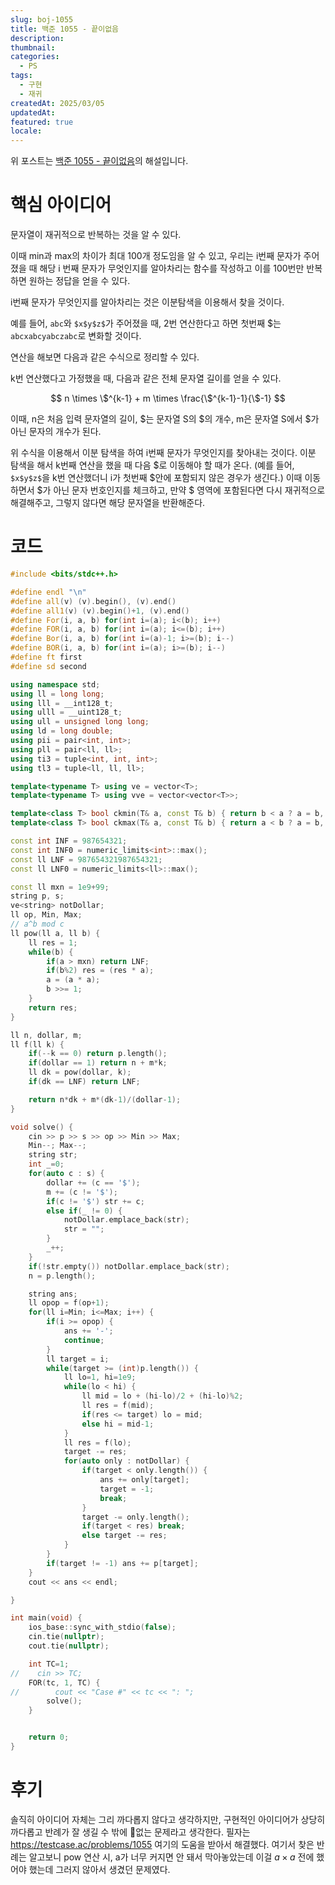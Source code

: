 ```yaml
---
slug: boj-1055
title: 백준 1055 - 끝이없음
description: 
thumbnail: 
categories:
  - PS
tags:
  - 구현
  - 재귀
createdAt: 2025/03/05
updatedAt: 
featured: true
locale:
---
```

위 포스트는 [백준 1055 - 끝이없음](https://www.acmicpc.net/problem/1055)의 해설입니다.
# 핵심 아이디어

문자열이 재귀적으로 반복하는 것을 알 수 있다.

이때 min과 max의 차이가 최대 100개 정도임을 알 수 있고, 우리는 i번째 문자가 주어졌을 때 해당 i 번째 문자가 무엇인지를 알아차리는 함수를 작성하고 이를 100번만 반복하면 원하는 정답을 얻을 수 있다.

i번째 문자가 무엇인지를 알아차리는 것은 이분탐색을 이용해서 찾을 것이다.

예를 들어, `abc`와 `$x$y$z$`가 주어졌을 때, 2번 연산한다고 하면 첫번째 $는 `abcxabcyabczabc`로 변화할 것이다.

연산을 해보면 다음과 같은 수식으로 정리할 수 있다.

k번 연산했다고 가정했을 때, 다음과 같은 전체 문자열 길이를 얻을 수 있다.

$$
n \times \$^{k-1} + m \times \frac{\$^{k-1}-1}{\$-1}
$$

이때, n은 처음 입력 문자열의 길이, \$는 문자열 S의 \$의 개수, m은 문자열 S에서 \$가 아닌 문자의 개수가 된다.

위 수식을 이용해서 이분 탐색을 하여 i번째 문자가 무엇인지를 찾아내는 것이다.
이분 탐색을 해서 k번째 연산을 했을 때 다음 \$로 이동해야 할 때가 온다.
(예를 들어, `$x$y$z$`을 k번 연산했더니 i가 첫번째 \$안에 포함되지 않은 경우가 생긴다.)
이때 이동하면서 \$가 아닌 문자 번호인지를 체크하고, 만약 \$ 영역에 포함된다면 다시 재귀적으로 해결해주고, 그렇지 않다면 해당 문자열을 반환해준다.


# 코드
```cpp
#include <bits/stdc++.h>

#define endl "\n"
#define all(v) (v).begin(), (v).end()
#define all1(v) (v).begin()+1, (v).end()
#define For(i, a, b) for(int i=(a); i<(b); i++)
#define FOR(i, a, b) for(int i=(a); i<=(b); i++)
#define Bor(i, a, b) for(int i=(a)-1; i>=(b); i--)
#define BOR(i, a, b) for(int i=(a); i>=(b); i--)
#define ft first
#define sd second

using namespace std;
using ll = long long;
using lll = __int128_t;
using ulll = __uint128_t;
using ull = unsigned long long;
using ld = long double;
using pii = pair<int, int>;
using pll = pair<ll, ll>;
using ti3 = tuple<int, int, int>;
using tl3 = tuple<ll, ll, ll>;

template<typename T> using ve = vector<T>;
template<typename T> using vve = vector<vector<T>>;

template<class T> bool ckmin(T& a, const T& b) { return b < a ? a = b, 1 : 0; }
template<class T> bool ckmax(T& a, const T& b) { return a < b ? a = b, 1 : 0; }

const int INF = 987654321;
const int INF0 = numeric_limits<int>::max();
const ll LNF = 987654321987654321;
const ll LNF0 = numeric_limits<ll>::max();

const ll mxn = 1e9+99;
string p, s;
ve<string> notDollar;
ll op, Min, Max;
// a^b mod c
ll pow(ll a, ll b) {
    ll res = 1;
    while(b) {
        if(a > mxn) return LNF;
        if(b%2) res = (res * a);
        a = (a * a);
        b >>= 1;
    }
    return res;
}

ll n, dollar, m;
ll f(ll k) {
    if(--k == 0) return p.length();
    if(dollar == 1) return n + m*k;
    ll dk = pow(dollar, k);
    if(dk == LNF) return LNF;

    return n*dk + m*(dk-1)/(dollar-1);
}

void solve() {
    cin >> p >> s >> op >> Min >> Max;
    Min--; Max--;
    string str;
    int _=0;
    for(auto c : s) {
        dollar += (c == '$');
        m += (c != '$');
        if(c != '$') str += c;
        else if(_ != 0) {
            notDollar.emplace_back(str);
            str = "";
        }
        _++;
    }
    if(!str.empty()) notDollar.emplace_back(str);
    n = p.length();

    string ans;
    ll opop = f(op+1);
    for(ll i=Min; i<=Max; i++) {
        if(i >= opop) {
            ans += '-';
            continue;
        }
        ll target = i;
        while(target >= (int)p.length()) {
            ll lo=1, hi=1e9;
            while(lo < hi) {
                ll mid = lo + (hi-lo)/2 + (hi-lo)%2;
                ll res = f(mid);
                if(res <= target) lo = mid;
                else hi = mid-1;
            }
            ll res = f(lo);
            target -= res;
            for(auto only : notDollar) {
                if(target < only.length()) {
                    ans += only[target];
                    target = -1;
                    break;
                }
                target -= only.length();
                if(target < res) break;
                else target -= res;
            }
        }
        if(target != -1) ans += p[target];
    }
    cout << ans << endl;

}

int main(void) {
    ios_base::sync_with_stdio(false);
    cin.tie(nullptr);
    cout.tie(nullptr);

    int TC=1;
//    cin >> TC;
    FOR(tc, 1, TC) {
//        cout << "Case #" << tc << ": ";
        solve();
    }


    return 0;
}
```
# 후기
솔직히 아이디어 자체는 그리 까다롭지 않다고 생각하지만, 구현적인 아이디어가 상당히 까다롭고 반례가 잘 생길 수 밖에 없는 문제라고 생각한다.
필자는 https://testcase.ac/problems/1055 여기의 도움을 받아서 해결했다.
여기서 찾은 반례는 알고보니 pow 연산 시, a가 너무 커지면 안 돼서 막아놓았는데 이걸 $a \times a$ 전에 했어야 했는데 그러지 않아서 생겼던 문제였다.